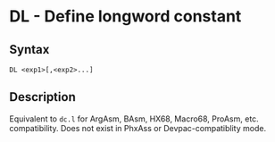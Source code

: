 # DL - Define longword constant

## Syntax
```assembly
DL <exp1>[,<exp2>...]
```

## Description
Equivalent to `dc.l` for ArgAsm, BAsm, HX68, Macro68, ProAsm, etc. compatibility.
Does not exist in PhxAss or Devpac-compatiblity mode.

